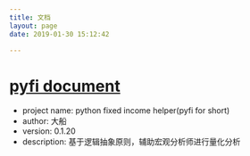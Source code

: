 ```yaml
---
title: 文档
layout: page
date: 2019-01-30 15:12:42

---
```



# [pyfi document](http://wangluzhou.com/%E6%8A%80%E6%9C%AF/2018/08/10/pyfi_helper_document/)
- project name: python fixed income helper(pyfi for short)
- author: 大船
- version: 0.1.20
- description: 基于逻辑抽象原则，辅助宏观分析师进行量化分析